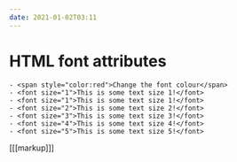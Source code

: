 ```yaml
---
date: 2021-01-02T03:11
---
```


# HTML font attributes

    - <span style="color:red">Change the font colour</span>
    - <font size="1">This is some text size 1!</font>
    - <font size="1">This is some text size 1!</font>
    - <font size="2">This is some text size 2!</font>
    - <font size="3">This is some text size 3!</font>
    - <font size="4">This is some text size 4!</font>
    - <font size="5">This is some text size 5!</font>
    
[[[markup]]]